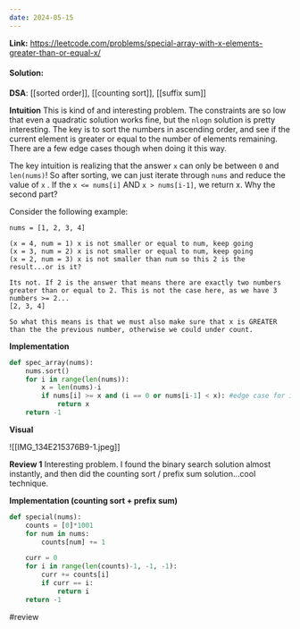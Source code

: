 ```yaml
---
date: 2024-05-15
---
```

**Link:** https://leetcode.com/problems/special-array-with-x-elements-greater-than-or-equal-x/
#### Solution:

**DSA**: [[sorted order]], [[counting sort]], [[suffix sum]]

**Intuition**
This is kind of and interesting problem. The constraints are so low that even a quadratic solution works fine, but the `nlogn` solution is pretty interesting. The key is to sort the numbers in ascending order, and see if the current element is greater or equal to the number of elements remaining. There are a few edge cases though when doing it this way.

The key intuition is realizing that the answer `x` can only be between `0` and `len(nums)`! So after sorting, we can just iterate through `nums` and reduce the value of `x` . If the `x <= nums[i]` AND `x > nums[i-1]`, we return x. Why the second part?

Consider the following example:
```
nums = [1, 2, 3, 4]

(x = 4, num = 1) x is not smaller or equal to num, keep going
(x = 3, num = 2) x is not smaller or equal to num, keep going
(x = 2, num = 3) x is not smaller than num so this 2 is the result...or is it?

Its not. If 2 is the answer that means there are exactly two numbers greater than or equal to 2. This is not the case here, as we have 3 numbers >= 2...  
[2, 3, 4]

So what this means is that we must also make sure that x is GREATER than the the previous number, otherwise we could under count. 

```

**Implementation**

```python
def spec_array(nums):
	nums.sort() 
	for i in range(len(nums)):
		x = len(nums)-i
		if nums[i] >= x and (i == 0 or nums[i-1] < x): #edge case for i = 0
			return x
	return -1
```

**Visual** 

![[IMG_134E215376B9-1.jpeg]]

**Review 1**
Interesting problem. I found the binary search solution almost instantly, and then did the counting sort / prefix sum solution...cool technique. 

**Implementation (counting sort + prefix sum)**
```python
def special(nums):
	counts = [0]*1001
	for num in nums:
		counts[num] += 1

	curr = 0
	for i in range(len(counts)-1, -1, -1):
		curr += counts[i]
		if curr == i:
			return i
	return -1
```

#review 


